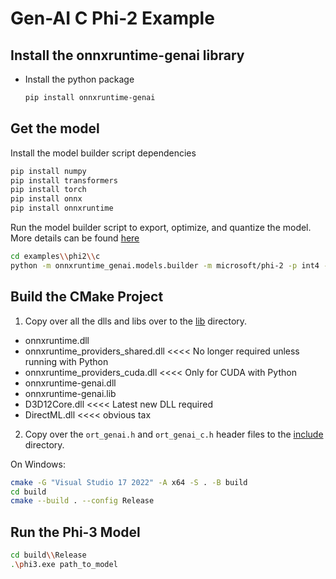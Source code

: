 # Gen-AI C Phi-2 Example

## Install the onnxruntime-genai library

* Install the python package

  ```bash
  pip install onnxruntime-genai
  ```

## Get the model

Install the model builder script dependencies

```bash
pip install numpy
pip install transformers
pip install torch
pip install onnx
pip install onnxruntime
```

Run the model builder script to export, optimize, and quantize the model. More details can be found [here](../../src/python/py/models/README.md)

```bash
cd examples\\phi2\\c
python -m onnxruntime_genai.models.builder -m microsoft/phi-2 -p int4 -e cpu -o phi-2\
```

## Build the CMake Project

1. Copy over all the dlls and libs over to the [lib](lib) directory.
  - onnxruntime.dll
  - onnxruntime_providers_shared.dll <<<< No longer required unless running with Python
  - onnxruntime_providers_cuda.dll   <<<< Only for CUDA with Python
  - onnxruntime-genai.dll
  - onnxruntime-genai.lib
  - D3D12Core.dll                    <<<< Latest new DLL required
  - DirectML.dll                     <<<< obvious tax
2. Copy over the `ort_genai.h` and `ort_genai_c.h` header files to the [include](include) directory.

On Windows:
```bash
cmake -G "Visual Studio 17 2022" -A x64 -S . -B build
cd build
cmake --build . --config Release
```

## Run the Phi-3 Model

```bash
cd build\\Release
.\phi3.exe path_to_model
```
